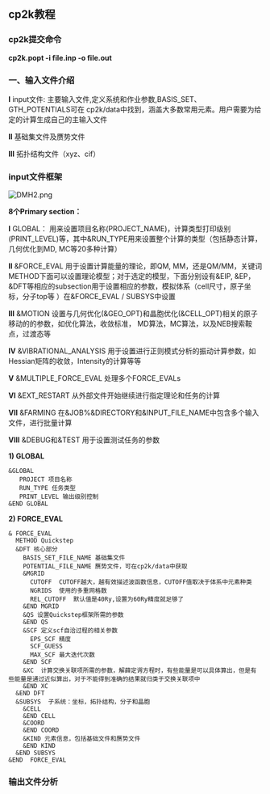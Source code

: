 
## cp2k教程

### cp2k提交命令
**cp2k.popt -i file.inp -o file.out**

### 一、输入文件介绍

**Ⅰ** input文件: 主要输入文件,定义系统和作业参数,BASIS_SET、GTH_POTENTIALS可在 cp2k/data中找到，涵盖大多数常用元素。用户需要为给定的计算生成自己的主输入文件

**Ⅱ** 基础集文件及赝势文件

**Ⅲ** 拓扑结构文件（xyz、cif）

### input文件框架

![DMH2.png](http://ww1.sinaimg.cn/mw690/007nrJjbly1gk1xam0w4yj30my0ait96.jpg)

  **8个Primary section：**

  **Ⅰ** GLOBAL： 用来设置项目名称(PROJECT_NAME)，计算类型打印级别(PRINT_LEVEL)等，其中&RUN_TYPE用来设置整个计算的类型（包括静态计算，几何优化到MD, MC等20多种计算）  

  **Ⅱ**  &FORCE_EVAL 用于设置计算能量的理论，即QM, MM，还是QM/MM，关键词METHOD下面可以设置理论模型；对于选定的模型，下面分别设有&EIP, &EP，&DFT等相应的subsection用于设置相应的参数，模拟体系（cell尺寸，原子坐标，分子top等 ）在&FORCE_EVAL / SUBSYS中设置  

  **Ⅲ**  &MOTION 设置与几何优化(&GEO_OPT)和晶胞优化(&CELL_OPT)相关的原子移动的的参数，如优化算法，收敛标准， MD算法，MC算法，以及NEB搜索鞍点，过渡态等  

  **Ⅳ** &VIBRATIONAL_ANALYSIS 用于设置进行正则模式分析的振动计算参数，如Hessian矩阵的收敛，Intensity的计算等等  

  **Ⅴ** &MULTIPLE_FORCE_EVAL  处理多个FORCE_EVALs  

  **Ⅵ**  &EXT_RESTART  从外部文件开始继续进行指定理论和任务的计算  

  **Ⅶ**  &FARMING  在&JOB%&DIRECTORY和&INPUT_FILE_NAME中包含多个输入文件，进行批量计算  

  **Ⅷ**  &DEBUG和&TEST  用于设置测试任务的参数

**1) GLOBAL**
```
&GLOBAL
   PROJECT 项目名称
   RUN_TYPE 任务类型
   PRINT_LEVEL 输出级别控制
&END GLOBAL
```
**2) FORCE_EVAL**
```
& FORCE_EVAL
  METHOD Quickstep
  &DFT 核心部分
    BASIS_SET_FILE_NAME 基础集文件
    POTENTIAL_FILE_NAME 赝势文件，可在cp2k/data中获取
    &MGRID
      CUTOFF  CUTOFF越大，越有效描述波函数信息，CUTOFF值取决于体系中元素种类
      NGRIDS  使用的多重网格数
      REL_CUTOFF  默认值是40Ry,设置为60Ry精度就足够了
    &END MGRID
    &QS 设置Quickstep框架所需的参数
    &END QS
    &SCF 定义scf自洽过程的相关参数
      EPS_SCF 精度
      SCF_GUESS
      MAX_SCF 最大迭代次数
    &END SCF
    &XC  计算交换关联项所需的参数，解薛定谔方程时，有些能量是可以具体算出，但是有些能量是通过近似算出，对于不能得到准确的结果就归类于交换关联项中
    &END XC
  &END DFT
  &SUBSYS  子系统：坐标，拓扑结构，分子和晶胞
    &CELL
    &END CELL
    &COORD
    &END COORD
    &KIND 元素信息，包括基础文件和赝势文件
    &END KIND
  &END SUBSYS
&END  FORCE_EVAL
```
### 输出文件分析
